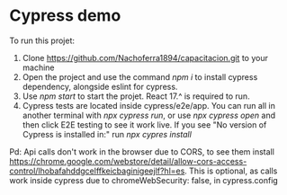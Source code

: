 # Cypress demo

To run this projet:
  1. Clone https://github.com/Nachoferra1894/capacitacion.git to your machine
  2. Open the project and use the command *npm i* to install cypress dependency, alongside eslint for cypress.
  3. Use *npm start* to start the projet. React 17.^ is required to run. 
  4. Cypress tests are located inside cypress/e2e/app. You can run all in another terminal with *npx cypress run*, or use *npx cypress open* and then click         E2E testing to see it work live. If you see "No version of Cypress is installed in:" run *npx cypres install*


Pd: Api calls don't work in the browser due to CORS, to see them install https://chrome.google.com/webstore/detail/allow-cors-access-control/lhobafahddgcelffkeicbaginigeejlf?hl=es. This is optional, as calls work inside cypress due to chromeWebSecurity: false, in cypress.config

